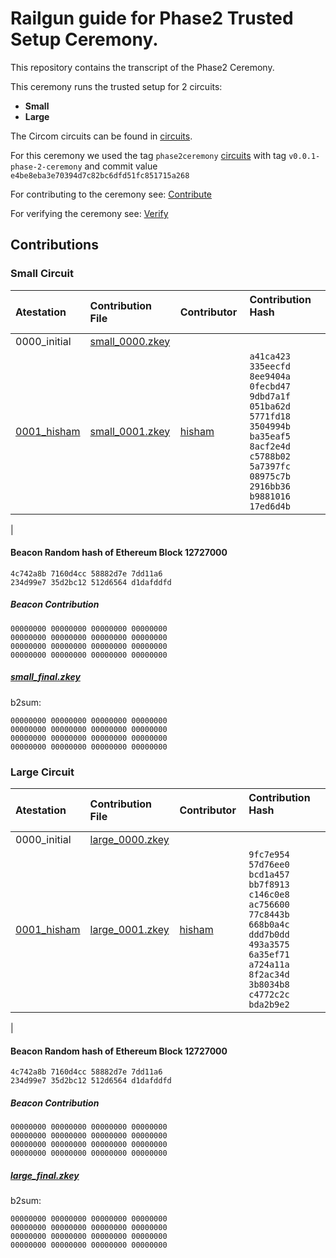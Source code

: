 # Railgun guide for Phase2 Trusted Setup Ceremony.

This repository contains the transcript of the Phase2 Ceremony.

This ceremony runs the trusted setup for 2 circuits:

* **Small**
* **Large**

The Circom circuits can be found in [circuits](https://github.com/Railgun-Privacy/circuits).

For this ceremony we used the tag `phase2ceremony` [circuits](https://github.com/hermeznetwork/circuits) with tag `v0.0.1-phase-2-ceremony` and commit value  `e4be8eba3e70394d7c82bc6dfd51fc851715a268`

For contributing to the ceremony see: [Contribute](CONTRIBUTE.md)

For verifying the ceremony see: [Verify](VERIFY.md)

## Contributions

### Small Circuit

| Atestation&nbsp; | Contribution File&nbsp; | Contributor&nbsp; | Contribution Hash &nbsp; &nbsp; &nbsp; &nbsp; &nbsp; &nbsp; &nbsp; &nbsp; &nbsp; &nbsp; &nbsp; &nbsp; |
|:-----|:------------ |:-----|:--------------------------------------|
| 0000_initial | [small_0000.zkey](https://mesquka-nextcloud20.cp01.cloudboxes.io/s/NN35jtZXqJeB69p)     | |
| [0001_hisham](0001_hisham) | [small_0001.zkey](https://mesquka-nextcloud20.cp01.cloudboxes.io/s/qgFBxxrfMNmBzs6)     | [hisham](https://keybase.io/hgalal88)  | `a41ca423 335eecfd 8ee9404a 0fecbd47`<br> `9dbd7a1f 051ba62d 5771fd18 3504994b`<br> `ba35eaf5 8acf2e4d c5788b02 5a7397fc`<br>`08975c7b 2916bb36 b9881016 17ed6d4b`|
|

#### Beacon Random hash of Ethereum Block 12727000

````
4c742a8b 7160d4cc 58882d7e 7dd11a6 
234d99e7 35d2bc12 512d6564 d1dafddfd
````

##### Beacon Contribution

````
00000000 00000000 00000000 00000000
00000000 00000000 00000000 00000000
00000000 00000000 00000000 00000000
00000000 00000000 00000000 00000000
````

##### [small_final.zkey]()

b2sum:
````
00000000 00000000 00000000 00000000
00000000 00000000 00000000 00000000
00000000 00000000 00000000 00000000
00000000 00000000 00000000 00000000
````



### Large Circuit

| Atestation&nbsp; | Contribution File&nbsp; | Contributor&nbsp; | Contribution Hash &nbsp; &nbsp; &nbsp; &nbsp; &nbsp; &nbsp; &nbsp; &nbsp; &nbsp; &nbsp; &nbsp; &nbsp; |
|:-----|:------------ |:-----|:--------------------------------------|
| 0000_initial | [large_0000.zkey](https://mesquka-nextcloud20.cp01.cloudboxes.io/s/JxRXTSNHFFQSjaS)     | |
| [0001_hisham](0001_hisham) | [large_0001.zkey](https://mesquka-nextcloud20.cp01.cloudboxes.io/s/krsXxpkRYTjLtqC)     | [hisham](https://keybase.io/hgalal88)  | `9fc7e954 57d76ee0 bcd1a457 bb7f8913`<br>`c146c0e8 ac756600 77c8443b 668b0a4c`<br>`ddd7b0dd 493a3575 6a35ef71 a724a11a`<br>`8f2ac34d 3b8034b8 c4772c2c bda2b9e2`|
|

#### Beacon Random hash of Ethereum Block 12727000

````
4c742a8b 7160d4cc 58882d7e 7dd11a6 
234d99e7 35d2bc12 512d6564 d1dafddfd
````

##### Beacon Contribution

````
00000000 00000000 00000000 00000000
00000000 00000000 00000000 00000000
00000000 00000000 00000000 00000000
00000000 00000000 00000000 00000000
````

##### [large_final.zkey]()

b2sum:
````
00000000 00000000 00000000 00000000
00000000 00000000 00000000 00000000
00000000 00000000 00000000 00000000
00000000 00000000 00000000 00000000
````

